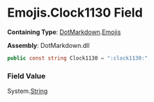 # Emojis\.Clock1130 Field

**Containing Type**: [DotMarkdown](../../README.md)\.[Emojis](../README.md)

**Assembly**: DotMarkdown\.dll

```csharp
public const string Clock1130 = ":clock1130:"
```

### Field Value

System\.[String](https://docs.microsoft.com/en-us/dotnet/api/system.string)